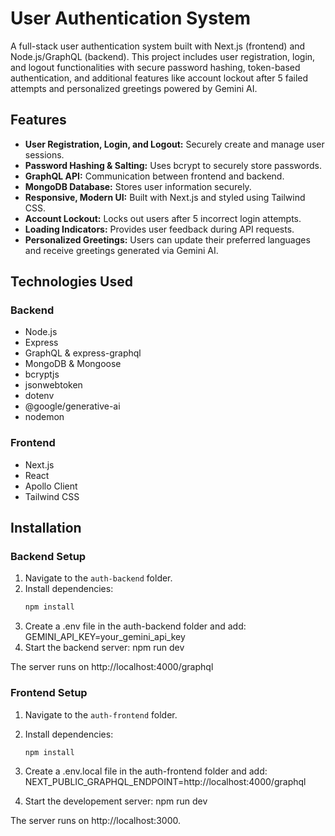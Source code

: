 # User Authentication System

A full-stack user authentication system built with Next.js (frontend) and Node.js/GraphQL (backend). This project includes user registration, login, and logout functionalities with secure password hashing, token-based authentication, and additional features like account lockout after 5 failed attempts and personalized greetings powered by Gemini AI.

## Features

- **User Registration, Login, and Logout:** Securely create and manage user sessions.
- **Password Hashing & Salting:** Uses bcrypt to securely store passwords.
- **GraphQL API:** Communication between frontend and backend.
- **MongoDB Database:** Stores user information securely.
- **Responsive, Modern UI:** Built with Next.js and styled using Tailwind CSS.
- **Account Lockout:** Locks out users after 5 incorrect login attempts.
- **Loading Indicators:** Provides user feedback during API requests.
- **Personalized Greetings:** Users can update their preferred languages and receive greetings generated via Gemini AI.

## Technologies Used

### Backend
- Node.js
- Express
- GraphQL & express-graphql
- MongoDB & Mongoose
- bcryptjs
- jsonwebtoken
- dotenv
- @google/generative-ai
- nodemon

### Frontend
- Next.js
- React
- Apollo Client
- Tailwind CSS

## Installation

### Backend Setup
1. Navigate to the `auth-backend` folder.
2. Install dependencies:
   ```bash
   npm install
3. Create a .env file in the auth-backend folder and add:
   GEMINI_API_KEY=your_gemini_api_key
4. Start the backend server:
   npm run dev

The server runs on http://localhost:4000/graphql

### Frontend Setup
1. Navigate to the `auth-frontend` folder.
2. Install dependencies:
   ```bash
   npm install
3. Create a .env.local file in the auth-frontend folder and add:
   NEXT_PUBLIC_GRAPHQL_ENDPOINT=http://localhost:4000/graphql

4. Start the developement server:
   npm run dev

The server runs on http://localhost:3000.
